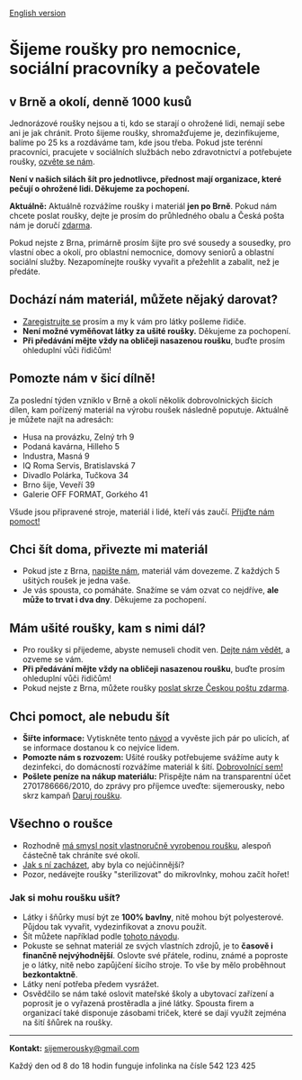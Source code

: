 [English version](https://en.sijemerousky.cz/)

# Šijeme roušky pro nemocnice, sociální pracovníky a pečovatele

## v Brně a okolí, denně 1000 kusů

Jednorázové roušky nejsou a ti, kdo se starají o ohrožené lidi, nemají sebe ani je jak chránit. Proto šijeme roušky, shromažďujeme je, dezinfikujeme, balíme po 25 ks a rozdáváme tam, kde jsou třeba. Pokud jste terénní pracovníci, pracujete v sociálních službách nebo zdravotnictví a potřebujete roušky, [ozvěte se nám](https://docs.google.com/forms/d/e/1FAIpQLScT2zbyMPZp4LBdd6X_dBT3eAm15iF6gO4dS5KwYaPchdvWbA/viewform?usp=sf_link).

**Není v našich silách šít pro jednotlivce, přednost mají organizace, které pečují o ohrožené lidi. Děkujeme za pochopení.**

**Aktuálně:** Aktuálně rozvážíme roušky i materiál **jen po Brně**. Pokud nám chcete poslat roušky, dejte je prosím do průhledného obalu a Česká pošta nám je doručí [zdarma](https://www.ceskaposta.cz/-/ceska-posta-zdarma-prepravuje-rousky). 

Pokud nejste z Brna, primárně prosím šijte pro své sousedy a sousedky, pro vlastní obec a okolí, pro oblastní nemocnice, domovy seniorů a oblastní sociální služby. Nezapomínejte roušky vyvařit a přežehlit a zabalit, než je předáte.

## Dochází nám materiál, můžete nějaký darovat?
- [Zaregistrujte se](https://docs.google.com/forms/d/e/1FAIpQLSdmHxPWY3-xusaqLa7ixAWq3ss5JsBEoZo0ldEgsnW3hOFj3g/viewform?usp=sf_link) prosím a my k vám pro látky pošleme řidiče. 
- **Není možné vyměňovat látky za ušité roušky.** Děkujeme za pochopení.
- **Při předávání mějte vždy na obličeji nasazenou roušku**, buďte prosím ohleduplní vůči řidičům!

## Pomozte nám v šicí dílně!
Za poslední týden vzniklo v Brně a okolí několik dobrovolnických šicích dílen, kam pořízený materiál na výrobu roušek následně poputuje. Aktuálně je můžete najít na adresách:
- Husa na provázku, Zelný trh 9
- Podaná kavárna, Hilleho 5
- Industra, Masná 9
- IQ Roma Servis, Bratislavská 7
- Divadlo Polárka, Tučkova 34
- Brno šije, Veveří 39 
- Galerie OFF FORMAT, Gorkého 41

Všude jsou připravené stroje, materiál i lidé, kteří vás zaučí. [Přijďte nám pomoct!](https://www.ced-brno.cz/rousky) 

## Chci šít doma, přivezte mi materiál
- Pokud jste z Brna, [napište nám](https://docs.google.com/forms/d/e/1FAIpQLSdmHxPWY3-xusaqLa7ixAWq3ss5JsBEoZo0ldEgsnW3hOFj3g/viewform?usp=sf_link), materiál vám dovezeme. Z každých 5 ušitých roušek je jedna vaše. 
- Je vás spousta, co pomáháte. Snažíme se vám ozvat co nejdříve, **ale může to trvat i dva dny**. Děkujeme za pochopení.

## Mám ušité roušky, kam s nimi dál?
- Pro roušky si přijedeme, abyste nemuseli chodit ven. [Dejte nám vědět](https://docs.google.com/forms/d/e/1FAIpQLSdmHxPWY3-xusaqLa7ixAWq3ss5JsBEoZo0ldEgsnW3hOFj3g/viewform?usp=sf_link), a ozveme se vám.
- **Při předávání mějte vždy na obličeji nasazenou roušku**, buďte prosím ohleduplní vůči řidičům!
- Pokud nejste z Brna, můžete roušky [poslat skrze Českou poštu zdarma](https://www.ceskaposta.cz/-/ceska-posta-zdarma-prepravuje-rousky).

## Chci pomoct, ale nebudu šít
- **Šiřte informace:** Vytiskněte tento [návod](https://drive.google.com/file/d/1jOadZlnYxfrnmT8MQqnZtCpBY7mKhgs1/view?usp=sharing) a vyvěste jich pár po ulicích, ať se informace dostanou k co nejvíce lidem.
- **Pomozte nám s rozvozem:** Ušité roušky potřebujeme svážíme auty k dezinfekci, do domácností rozvážíme materiál k šití. [Dobrovolnící sem!](https://forms.gle/gsR5SUx9Ep1wG3bt7)
- **Pošlete peníze na nákup materiálu:** Přispějte nám na transparentní účet 2701786666/2010, do zprávy pro příjemce uveďte: sijemerousky, nebo skrz kampaň [Daruj roušku](https://www.darujme.cz/projekt/1202799?fbclid=IwAR3l5Kg2ZZ-FWkN_-YkxEJphsGRObclgm0yS6nTmMji0dYivKiHGY0TvTQU#informace).

## Všechno o roušce
- Rozhodně [má smysl nosit vlastnoručně vyrobenou roušku](https://www.okoronaviru.cz/nosit-vlastnorucne-usitou-rousku-ma-smysl-nepodcente-jeji-material-a-sterilizaci/), alespoň částečně tak chráníte své okolí.
- [Jak s ní zacházet](https://scontent-prg1-1.xx.fbcdn.net/v/t1.15752-9/89870226_237727443933011_1964651537363894272_n.jpg?_nc_cat=105&_nc_sid=b96e70&_nc_ohc=dVfo8V14Zp4AX8Dj61Y&_nc_ht=scontent-prg1-1.xx&oh=dbc6920533f1e772bf43a4f1ca86ea3f&oe=5E93B966), aby byla co nejúčinnější?
- Pozor, nedávejte roušky "sterilizovat" do mikrovlnky, mohou začít hořet!

### Jak si mohu roušku ušít?
- Látky i šňůrky musí být ze **100% bavlny**, nitě mohou být polyesterové. Půjdou tak vyvařit, vydezinfikovat a znovu použít.
- Šít můžete například podle [tohoto návodu](https://drive.google.com/file/d/1jOadZlnYxfrnmT8MQqnZtCpBY7mKhgs1/view?usp=sharing).
- Pokuste se sehnat materiál ze svých vlastních zdrojů, je to **časově i finančně nejvýhodnější**. Oslovte své přátele, rodinu, známé a poproste je o látky, nitě nebo zapůjčení šicího stroje. To vše by mělo proběhnout **bezkontaktně**. 
- Látky není potřeba předem vysrážet.
- Osvědčilo se nám také oslovit mateřské školy a ubytovací zařízení a poprosit je o vyřazená prostěradla a jiné látky. Spousta firem a organizací také disponuje zásobami triček, které se dají využít zejména na šití šňůrek na roušky. 


_________________________________________________________________________________

**Kontakt:** [sijemerousky@gmail.com](mailto:sijemerousky@gmail.com)

Každý den od 8 do 18 hodin funguje infolinka na čísle 542 123 425


